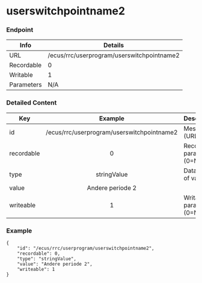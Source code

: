 # userswitchpointname2



### Endpoint

| Info  | Details |
| ------------- | ------------- |
| URL   | /ecus/rrc/userprogram/userswitchpointname2   |
| Recordable   | 0   |
| Writable   | 1   |
| Parameters  | N/A  |

### Detailed Content

|  Key  | Example | Description |
| ------------- | :------: | ------------------------------ |
|  id | /ecus/rrc/userprogram/userswitchpointname2 | Message ID (URL) |
|  recordable | 0 | Recordable parameter (0=No) |
|  type | stringValue | Data type of value |
|  value | Andere periode 2 |  |
|  writeable | 1 | Writable parameter (0=No) |

### Example
```
{
    "id": "/ecus/rrc/userprogram/userswitchpointname2",
    "recordable": 0,
    "type": "stringValue",
    "value": "Andere periode 2",
    "writeable": 1
}
```
